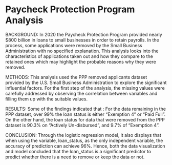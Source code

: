 # Paycheck Protection Program Analysis

BACKGROUND:
In 2020 the Paycheck Protection Program provided nearly $800 billion in loans to small businesses in order to retain payrolls. In the process, some applications were removed by the Small Business Administration with no specified explanation. This analysis looks into the characteristics of applications taken out and how they compare to the retained ones which may highlight the probable reasons why they were removed. 

METHODS:
This analysis used the PPP removed applicants dataset provided by the U.S. Small Business Administration to explore the significant influential factors. For the first step of the analysis, the missing values were carefully addressed by observing the correlation between variables and filling them up with the suitable values. 

RESULTS:
Some of the findings indicated that :
For the data remaining in the PPP dataset, over 99% the loan status is either “Exemption 4” or “Paid Full”. On the other hand, the loan status for data that were removed from the PPP dataset is 90.3% on “Actively Un-disbursed”, and 9.7% of “Exemption 4”.

CONCLUSION:
Through the logistic regression model, it also displays that when using the variable, loan_status, as the only independent variable, the accuracy of prediction can achieve 96%. Hence, both the data visualization and model concluded that the loan_status is a significant predictor to predict whether there is a need to remove or keep the data or not.
